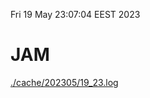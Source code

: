 Fri 19 May 23:07:04 EEST 2023
# JAM
<a href='./cache/202305/19_23.log'>./cache/202305/19_23.log</a>
